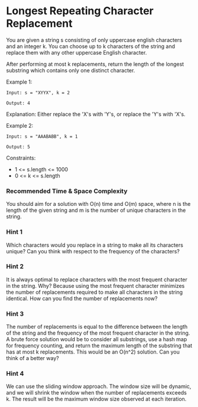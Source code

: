 # **Longest Repeating Character Replacement**

You are given a string s consisting of only uppercase english characters and an integer k. You can choose up to k characters of the string and replace them with any other uppercase English character.

After performing at most k replacements, return the length of the longest substring which contains only one distinct character.

Example 1:

```
Input: s = "XYYX", k = 2

Output: 4

```

Explanation: Either replace the 'X's with 'Y's, or replace the 'Y's with 'X's.

Example 2:

```
Input: s = "AAABABB", k = 1

Output: 5

```

Constraints:

- 1 <= s.length <= 1000
- 0 <= k <= s.length



### Recommended Time & Space Complexity

You should aim for a solution with O(n) time and O(m) space, where n is the length of the given string and m is the number of unique characters in the string.


### Hint 1

Which characters would you replace in a string to make all its characters unique? Can you think with respect to the frequency of the characters?


### Hint 2

It is always optimal to replace characters with the most frequent character in the string. Why? Because using the most frequent character minimizes the number of replacements required to make all characters in the string identical. How can you find the number of replacements now?


### Hint 3

The number of replacements is equal to the difference between the length of the string and the frequency of the most frequent character in the string. A brute force solution would be to consider all substrings, use a hash map for frequency counting, and return the maximum length of the substring that has at most k replacements. This would be an O(n^2) solution. Can you think of a better way?


### Hint 4

We can use the sliding window approach. The window size will be dynamic, and we will shrink the window when the number of replacements exceeds k. The result will be the maximum window size observed at each iteration.